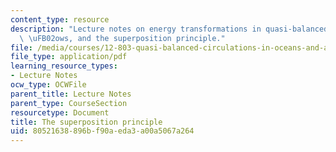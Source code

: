 ```yaml
---
content_type: resource
description: "Lecture notes on energy transformations in quasi-balanced and quasi-geostrophic\
  \ \uFB02ows, and the superposition principle."
file: /media/courses/12-803-quasi-balanced-circulations-in-oceans-and-atmospheres-fall-2009/80521638896bf90aeda3a00a5067a264_MIT12_803F09_lec13.pdf
file_type: application/pdf
learning_resource_types:
- Lecture Notes
ocw_type: OCWFile
parent_title: Lecture Notes
parent_type: CourseSection
resourcetype: Document
title: The superposition principle
uid: 80521638-896b-f90a-eda3-a00a5067a264
---
```

